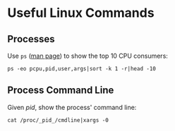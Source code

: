 # Useful Linux Commands

## Processes

Use `ps` ([man
page](https://www.man7.org/linux/man-pages/man1/ps.1.html))
to show the top 10 CPU consumers:

```
ps -eo pcpu,pid,user,args|sort -k 1 -r|head -10
```

## Process Command Line

Given _pid_, show the process' command line:

```
cat /proc/_pid_/cmdline|xargs -0
```
